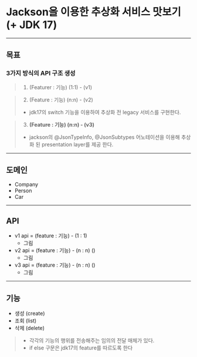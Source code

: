 # Jackson을 이용한 추상화 서비스 맛보기 (+ JDK 17)
-- --
## 목표
### 3가지 방식의 API 구조 생성
> 1. (Featurer : 기능) (1:1) - (v1)
 
> 2. (Feature : 기능) (n:n) - (v2)
>- jdk17의 switch 기능을 이용하여 추상화 전 legacy 서비스를 구현한다.

>3. **(Feature : 기능) (n:n) - (v3)**
> - jackson의 @JsonTypeInfo, @JsonSubtypes 어노테이션을 이용해 추상화 된 presentation layer를 제공 한다. 
-- --
## 도메인
* Company
* Person
* Car
-- --
## API
* v1 api = (feature : 기능) - (1 : 1)
  * 그림
* v2 api = (feature : 기능) - (n : n) ()
  * 그림
* v3 api = (feature : 기능) - (n : n) ()
  * 그림
-- --
## 기능
* 생성 (create)
* 조회 (list)
* 삭제 (delete)
> - 각각의 기능의 행위를 전송해주는 임의의 전달 매체가 있다. 
> - if else 구문은 jdk17의 feature를 따르도록 한다